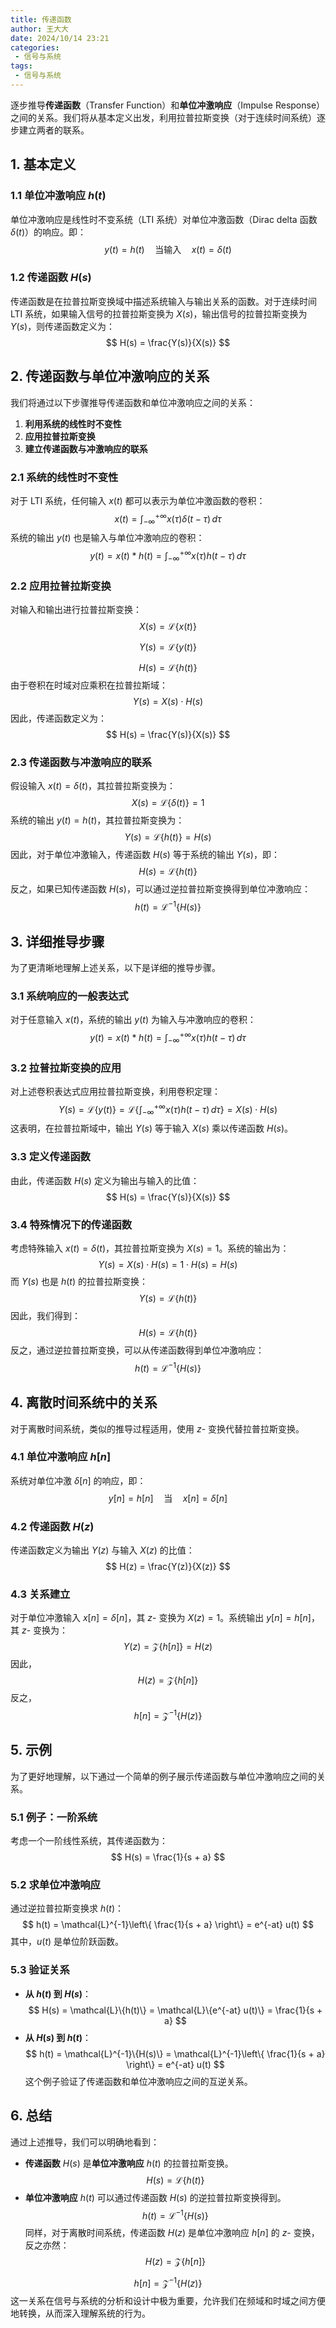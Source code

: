 ```yaml
---
title: 传递函数
author: 王大大
date: 2024/10/14 23:21
categories:
 - 信号与系统
tags:
 - 信号与系统
---
```

逐步推导**传递函数**（Transfer Function）和**单位冲激响应**（Impulse Response）之间的关系。我们将从基本定义出发，利用拉普拉斯变换（对于连续时间系统）逐步建立两者的联系。

## 1. 基本定义

### 1.1 单位冲激响应 $h(t)$

单位冲激响应是线性时不变系统（LTI 系统）对单位冲激函数（Dirac delta 函数 $\delta(t)$）的响应。即：
$$
    y(t) = h(t) \quad \text{当输入} \quad x(t) = \delta(t)
$$
### 1.2 传递函数 $H(s)$

传递函数是在拉普拉斯变换域中描述系统输入与输出关系的函数。对于连续时间 LTI 系统，如果输入信号的拉普拉斯变换为 $X(s)$，输出信号的拉普拉斯变换为 $Y(s)$，则传递函数定义为：
$$
    H(s) = \frac{Y(s)}{X(s)}
$$
## 2. 传递函数与单位冲激响应的关系

我们将通过以下步骤推导传递函数和单位冲激响应之间的关系：

1. **利用系统的线性时不变性**
2. **应用拉普拉斯变换**
3. **建立传递函数与冲激响应的联系**

### 2.1 系统的线性时不变性

对于 LTI 系统，任何输入 $x(t)$ 都可以表示为单位冲激函数的卷积：
$$
    x(t) = \int_{-\infty}^{+\infty} x(\tau) \delta(t - \tau) \, d\tau
$$
系统的输出 $y(t)$ 也是输入与单位冲激响应的卷积：
$$
    y(t) = x(t) * h(t) = \int_{-\infty}^{+\infty} x(\tau) h(t - \tau) \, d\tau
$$
### 2.2 应用拉普拉斯变换

对输入和输出进行拉普拉斯变换：
$$
    X(s) = \mathcal{L}\{x(t)\}
$$

$$
    Y(s) = \mathcal{L}\{y(t)\}
$$

$$
    H(s) = \mathcal{L}\{h(t)\}
$$
由于卷积在时域对应乘积在拉普拉斯域：
$$
    Y(s) = X(s) \cdot H(s)
$$
因此，传递函数定义为：
$$
    H(s) = \frac{Y(s)}{X(s)}
$$
### 2.3 传递函数与冲激响应的联系

假设输入 $x(t) = \delta(t)$，其拉普拉斯变换为：
$$
    X(s) = \mathcal{L}\{\delta(t)\} = 1
$$
系统的输出 $y(t) = h(t)$，其拉普拉斯变换为：
$$
    Y(s) = \mathcal{L}\{h(t)\} = H(s)
$$
因此，对于单位冲激输入，传递函数 $H(s)$ 等于系统的输出 $Y(s)$，即：
$$
    H(s) = \mathcal{L}\{h(t)\}
$$
反之，如果已知传递函数 $H(s)$，可以通过逆拉普拉斯变换得到单位冲激响应：
$$
    h(t) = \mathcal{L}^{-1}\{H(s)\}
$$
## 3. 详细推导步骤

为了更清晰地理解上述关系，以下是详细的推导步骤。

### 3.1 系统响应的一般表达式

对于任意输入 $x(t)$，系统的输出 $y(t)$ 为输入与冲激响应的卷积：
$$
    y(t) = x(t) * h(t) = \int_{-\infty}^{+\infty} x(\tau) h(t - \tau) \, d\tau
$$
### 3.2 拉普拉斯变换的应用

对上述卷积表达式应用拉普拉斯变换，利用卷积定理：
$$
    Y(s) = \mathcal{L}\{y(t)\} = \mathcal{L}\left\{ \int_{-\infty}^{+\infty} x(\tau) h(t - \tau) \, d\tau \right\} = X(s) \cdot H(s)
$$
这表明，在拉普拉斯域中，输出 $Y(s)$ 等于输入 $X(s)$ 乘以传递函数 $H(s)$。

### 3.3 定义传递函数

由此，传递函数 $H(s)$ 定义为输出与输入的比值：
$$
    H(s) = \frac{Y(s)}{X(s)}
$$
### 3.4 特殊情况下的传递函数

考虑特殊输入 $x(t) = \delta(t)$，其拉普拉斯变换为 $X(s) = 1$。系统的输出为：
$$
    Y(s) = X(s) \cdot H(s) = 1 \cdot H(s) = H(s)
$$
而 $Y(s)$ 也是 $h(t)$ 的拉普拉斯变换：
$$
    Y(s) = \mathcal{L}\{h(t)\}
$$
因此，我们得到：
$$
    H(s) = \mathcal{L}\{h(t)\}
$$
反之，通过逆拉普拉斯变换，可以从传递函数得到单位冲激响应：
$$
    h(t) = \mathcal{L}^{-1}\{H(s)\}
$$
## 4. 离散时间系统中的关系

对于离散时间系统，类似的推导过程适用，使用 $z$- 变换代替拉普拉斯变换。

### 4.1 单位冲激响应 $h[n]$

系统对单位冲激 $\delta[n]$ 的响应，即：
$$
    y[n] = h[n] \quad \text{当} \quad x[n] = \delta[n]
$$
### 4.2 传递函数 $H(z)$

传递函数定义为输出 $Y(z)$ 与输入 $X(z)$ 的比值：
$$
    H(z) = \frac{Y(z)}{X(z)}
$$
### 4.3 关系建立

对于单位冲激输入 $x[n] = \delta[n]$，其 $z$- 变换为 $X(z) = 1$。系统输出 $y[n] = h[n]$，其 $z$- 变换为：
$$
    Y(z) = \mathcal{Z}\{h[n]\} = H(z)
$$
因此，
$$
    H(z) = \mathcal{Z}\{h[n]\}
$$
反之，
$$
    h[n] = \mathcal{Z}^{-1}\{H(z)\}
$$
## 5. 示例

为了更好地理解，以下通过一个简单的例子展示传递函数与单位冲激响应之间的关系。

### 5.1 例子：一阶系统

考虑一个一阶线性系统，其传递函数为：
$$
    H(s) = \frac{1}{s + a}
$$
### 5.2 求单位冲激响应

通过逆拉普拉斯变换求 $h(t)$：
$$
    h(t) = \mathcal{L}^{-1}\left\{ \frac{1}{s + a} \right\} = e^{-at} u(t)
$$
其中，$u(t)$ 是单位阶跃函数。

### 5.3 验证关系

- **从 $h(t)$ 到 $H(s)$**：
$$
    H(s) = \mathcal{L}\{h(t)\} = \mathcal{L}\{e^{-at} u(t)\} = \frac{1}{s + a}
$$
- **从 $H(s)$ 到 $h(t)$**：
$$
    h(t) = \mathcal{L}^{-1}\{H(s)\} = \mathcal{L}^{-1}\left\{ \frac{1}{s + a} \right\} = e^{-at} u(t)
$$
这个例子验证了传递函数和单位冲激响应之间的互逆关系。

## 6. 总结

通过上述推导，我们可以明确地看到：

- **传递函数** $H(s)$ 是**单位冲激响应** $h(t)$ 的拉普拉斯变换。
$$
    H(s) = \mathcal{L}\{h(t)\}
$$
- **单位冲激响应** $h(t)$ 可以通过传递函数 $H(s)$ 的逆拉普拉斯变换得到。
$$
    h(t) = \mathcal{L}^{-1}\{H(s)\}
$$
同样，对于离散时间系统，传递函数 $H(z)$ 是单位冲激响应 $h[n]$ 的 $z$- 变换，反之亦然：
$$
    H(z) = \mathcal{Z}\{h[n]\}
$$

$$
    h[n] = \mathcal{Z}^{-1}\{H(z)\}
$$
这一关系在信号与系统的分析和设计中极为重要，允许我们在频域和时域之间方便地转换，从而深入理解系统的行为。